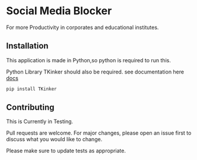 # Social Media Blocker

For more Productivity in corporates and educational institutes. 

## Installation

This application is made in Python,so python is required to run this.

Python Library TKinker should also be required.
see documentation here [docs](https://docs.python.org/3/library/tk.html)


```bash
pip install TKinker
```


## Contributing
This is Currently in Testing.

Pull requests are welcome. For major changes, please open an issue first to discuss what you would like to change.

Please make sure to update tests as appropriate.
